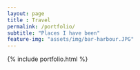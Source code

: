 ```yaml
--- 
layout: page
title : Travel 
permalink: /portfolio/
subtitle: "Places I have been" 
feature-img: "assets/img/bar-harbour.JPG"
---
```


{% include portfolio.html %}
